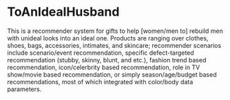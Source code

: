 ToAnIdealHusband
==========================

This is a recommender system for gifts to help [women/men to] rebuild men with unideal looks into an ideal one. Products are ranging over clothes, shoes, bags, accessories, intimates, and skincare; recommender scenarios include scenario/event recommendation, specific defect-targeted recommendation (stubby, skinny, blunt, and etc.), fashion trend based recommendation, icon/celerbrity based recommendation, role in TV show/movie based recommendation, or simply season/age/budget based recommendations, most of which integrated with color/body data parameters.
